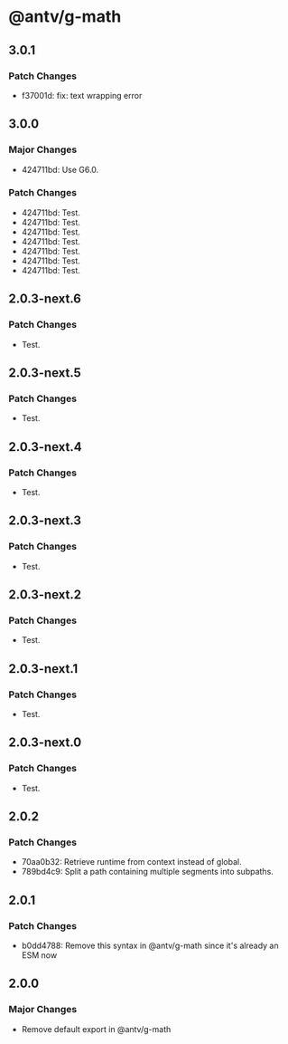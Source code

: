 # @antv/g-math

## 3.0.1

### Patch Changes

-   f37001d: fix: text wrapping error

## 3.0.0

### Major Changes

-   424711bd: Use G6.0.

### Patch Changes

-   424711bd: Test.
-   424711bd: Test.
-   424711bd: Test.
-   424711bd: Test.
-   424711bd: Test.
-   424711bd: Test.
-   424711bd: Test.

## 2.0.3-next.6

### Patch Changes

-   Test.

## 2.0.3-next.5

### Patch Changes

-   Test.

## 2.0.3-next.4

### Patch Changes

-   Test.

## 2.0.3-next.3

### Patch Changes

-   Test.

## 2.0.3-next.2

### Patch Changes

-   Test.

## 2.0.3-next.1

### Patch Changes

-   Test.

## 2.0.3-next.0

### Patch Changes

-   Test.

## 2.0.2

### Patch Changes

-   70aa0b32: Retrieve runtime from context instead of global.
-   789bd4c9: Split a path containing multiple segments into subpaths.

## 2.0.1

### Patch Changes

-   b0dd4788: Remove this syntax in @antv/g-math since it's already an ESM now

## 2.0.0

### Major Changes

-   Remove default export in @antv/g-math
